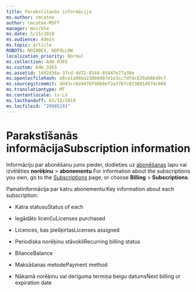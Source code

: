 ```yaml
---
title: Parakstīšanās informācija
ms.author: cmcatee
author: cmcatee-MSFT
manager: mnirkhe
ms.date: 5/15/2018
ms.audience: Admin
ms.topic: article
ROBOTS: NOINDEX, NOFOLLOW
localization_priority: Normal
ms.collection: Adm_O365
ms.custom: Adm_O365
ms.assetid: 14d2d36a-37cd-4d72-8344-85447e27a38e
ms.openlocfilehash: e8ce1a06ba230b6907e1e3cc7dfdc829ab8b49cf
ms.sourcegitcommit: dd43cc0a9470f98b8ef2a3787c823801d674c666
ms.translationtype: MT
ms.contentlocale: lv-LV
ms.lasthandoff: 02/12/2019
ms.locfileid: "29905191"
---
```

# <a name="subscription-information"></a><span data-ttu-id="f3fe6-102">Parakstīšanās informācija</span><span class="sxs-lookup"><span data-stu-id="f3fe6-102">Subscription information</span></span>

<span data-ttu-id="f3fe6-103">Informāciju par abonēšanu jums pieder, dodieties uz [abonēšanas](https://go.microsoft.com/fwlink/p/?linkid=842054) lapu vai izvēlēties **norēķinu** \> **abonementu**.</span><span class="sxs-lookup"><span data-stu-id="f3fe6-103">For information about the subscriptions you own, go to the [Subscriptions](https://go.microsoft.com/fwlink/p/?linkid=842054) page, or choose **Billing** \> **Subscriptions**.</span></span>
  
<span data-ttu-id="f3fe6-104">Pamatinformācija par katru abonementu:</span><span class="sxs-lookup"><span data-stu-id="f3fe6-104">Key information about each subscription:</span></span>
  
- <span data-ttu-id="f3fe6-105">Katra statusu</span><span class="sxs-lookup"><span data-stu-id="f3fe6-105">Status of each</span></span>
    
- <span data-ttu-id="f3fe6-106">Iegādāto licenču</span><span class="sxs-lookup"><span data-stu-id="f3fe6-106">Licenses purchased</span></span>
    
- <span data-ttu-id="f3fe6-107">Licences, kas piešķirtas</span><span class="sxs-lookup"><span data-stu-id="f3fe6-107">Licenses assigned</span></span>
    
- <span data-ttu-id="f3fe6-108">Periodiska norēķinu stāvokli</span><span class="sxs-lookup"><span data-stu-id="f3fe6-108">Recurring billing status</span></span>
    
- <span data-ttu-id="f3fe6-109">Bilance</span><span class="sxs-lookup"><span data-stu-id="f3fe6-109">Balance</span></span>
    
- <span data-ttu-id="f3fe6-110">Maksāšanas metode</span><span class="sxs-lookup"><span data-stu-id="f3fe6-110">Payment method</span></span>
    
- <span data-ttu-id="f3fe6-111">Nākamā norēķinu vai derīguma termiņa beigu datums</span><span class="sxs-lookup"><span data-stu-id="f3fe6-111">Next billing or expiration date</span></span>
    

